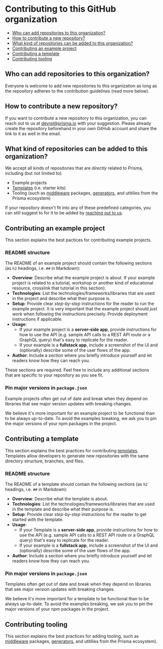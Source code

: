# Contributing to this GitHub organization

- [Who can add repositories to this organization?](#who-can-add-repositories-to-this-organization)
- [How to contribute a new repository?](#how-to-contribute-a-new-repository)
- [What kind of repositories can be added to this organization?](#what-kind-of-repositories-can-be-added-to-this-organization)
- [Contributing an example project](#contributing-an-example-project)
- [Contributing a template](#contributing-a-template)
- [Contributing tooling](#contributing-tooling)
## Who can add repositories to this organization?

Everyone is welcome to add new repositories to this organization as long as the repository adheres to the contribution guidelines (read more below).

## How to contribute a new repository?

If you want to contribute a new repository to this organization, you can reach out to us at [devrel@prisma.io](mailto:devrel@prisma.io) with your suggestion. Please already create the repository beforehand in your own GitHub account and share the link to it as well in the email.

## What kind of repositories can be added to this organization?

We accept all kinds of repositories that are _directly_ related to Prisma, including (but not limited to):

- Example projects
- [Templates](https://docs.github.com/en/repositories/creating-and-managing-repositories/creating-a-template-repository) (i.e. starter kits)
- Tooling (such as [middleware](https://www.prisma.io/docs/concepts/components/prisma-client/middleware) packages, [generators](https://www.prisma.io/docs/concepts/components/prisma-schema/generators#community-generators), and utitilies from the Prisma ecosystem)

If your repository doesn't fit into any of these predefined categories, you can still suggest to for it to be added by [reaching out to us](mailto:devrel@prisma.io).

## Contributing an example project

This section explains the best pactices for contributing example projects. 

### README structure

The README of an example project should contain the following sections (as `h2` headings, i.e. `##` in Markdown):

- **Overview**: Describe what the example project is about. If your example project is related to a tutorial, workshop or another kind of educational resource, crosslink that tutorial in this section).
- **Technologies**: List the technologies/frameworks/libraries that are used in the project and describe what their purpose is.
- **Setup**: Provide clear _step-by-step_ instructions for the reader to run the example project. It is very important that the example project should _just work_ when following the instructions precisely. Provide deployment instructions if applicable. 
- **Usage**:
  - If your example project is a **server-side app**, provide instructions for how to use the API (e.g. sample API calls to a REST API route or a GraphQL query) that's easy to replicate for the reader.
  - If your example is a **fullstack app**, include a screenshot of the UI and (optionally) describe some of the user flows of the app.
- **Author**: Include a section where you briefly introduce yourself and let readers know how they can reach you.

These sections are required. Feel free to include any additional sections that are specific to your repository as you see fit.

### Pin major versions in `package.json`

Example projects often get out of date and break when they depend on libraries that see major version updates with breaking changes.

We believe it's more important for an example project to be functional than to be always up-to-date. To avoid the examples breaking, we ask you to pin the major versions of your npm packages in the project.

## Contributing a template

This section explains the best practices for contributing [templates](https://docs.github.com/en/repositories/creating-and-managing-repositories/creating-a-template-repository). Templates allow developers to generate new repositories with the same directory structure, branches, and files.
### README structure

The README of a template should contain the following sections (as `h2` headings, i.e. `##` in Markdown):

- **Overview**: Describe what the template is about.
- **Technologies**: List the technologies/frameworks/libraries that are used in the template and describe what their purpose is.
- **Setup**: Provide clear _step-by-step_ instructions for the reader to get started with the template.
- **Usage**:
  - If your Template is a **server-side app**, provide instructions for how to use the API (e.g. sample API calls to a REST API route or a GraphQL query) that's easy to replicate for the reader.
  - If your example is a **fullstack app**, include a screenshot of the UI and (optionally) describe some of the user flows of the app.
- **Author**: Include a section where you briefly introduce yourself and let readers know how they can reach you.

### Pin major versions in `package.json`

Templates often get out of date and break when they depend on libraries that see major version updates with breaking changes.

We believe it's more important for a template to be functional than to be always up-to-date. To avoid the examples breaking, we ask you to pin the major versions of your npm packages in the project.

## Contributing tooling

This section explains the best practices for adding tooling, such as [middleware](https://www.prisma.io/docs/concepts/components/prisma-client/middleware) packages, [generators](https://www.prisma.io/docs/concepts/components/prisma-schema/generators#community-generators), and utitilies from the Prisma ecosystem).

